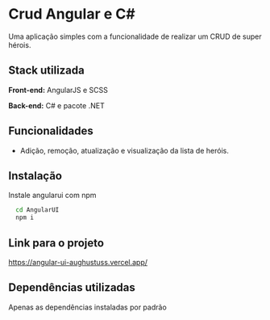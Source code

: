 
# Crud Angular e C#

Uma aplicação simples com a funcionalidade de realizar um CRUD de super hérois.
## Stack utilizada

**Front-end:** AngularJS e SCSS

**Back-end:** C# e pacote .NET



## Funcionalidades

- Adição, remoção, atualização e visualização da lista de heróis.


## Instalação

Instale angularui com npm

```bash
  cd AngularUI
  npm i
```
    
## Link para o projeto 

https://angular-ui-aughustuss.vercel.app/

## Dependências utilizadas

Apenas as dependências instaladas por padrão
